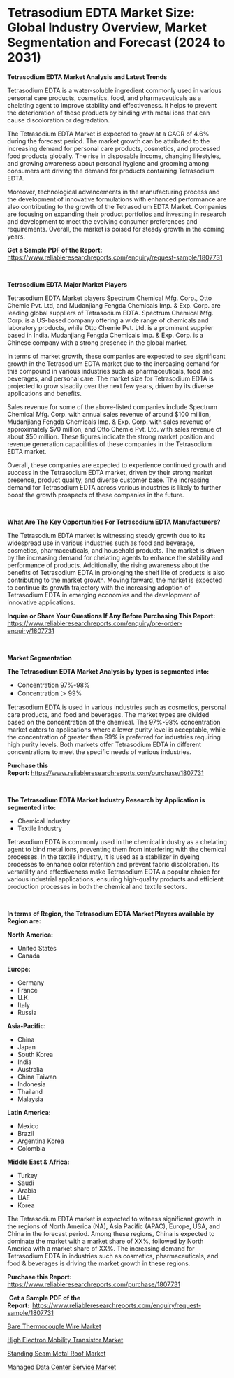 <p><h1>Tetrasodium EDTA Market Size: Global Industry Overview, Market Segmentation and Forecast (2024 to 2031)</h1></p><p><strong>Tetrasodium EDTA Market Analysis and Latest Trends</strong></p>
<p><p>Tetrasodium EDTA is a water-soluble ingredient commonly used in various personal care products, cosmetics, food, and pharmaceuticals as a chelating agent to improve stability and effectiveness. It helps to prevent the deterioration of these products by binding with metal ions that can cause discoloration or degradation.</p><p>The Tetrasodium EDTA Market is expected to grow at a CAGR of 4.6% during the forecast period. The market growth can be attributed to the increasing demand for personal care products, cosmetics, and processed food products globally. The rise in disposable income, changing lifestyles, and growing awareness about personal hygiene and grooming among consumers are driving the demand for products containing Tetrasodium EDTA.</p><p>Moreover, technological advancements in the manufacturing process and the development of innovative formulations with enhanced performance are also contributing to the growth of the Tetrasodium EDTA Market. Companies are focusing on expanding their product portfolios and investing in research and development to meet the evolving consumer preferences and requirements. Overall, the market is poised for steady growth in the coming years.</p></p>
<p><strong>Get a Sample PDF of the Report:&nbsp;</strong> <a href="https://www.reliableresearchreports.com/enquiry/request-sample/1807731">https://www.reliableresearchreports.com/enquiry/request-sample/1807731</a></p>
<p>&nbsp;</p>
<p><strong>Tetrasodium EDTA Major Market Players</strong></p>
<p><p>Tetrasodium EDTA Market players Spectrum Chemical Mfg. Corp., Otto Chemie Pvt. Ltd, and Mudanjiang Fengda Chemicals Imp. & Exp. Corp. are leading global suppliers of Tetrasodium EDTA. Spectrum Chemical Mfg. Corp. is a US-based company offering a wide range of chemicals and laboratory products, while Otto Chemie Pvt. Ltd. is a prominent supplier based in India. Mudanjiang Fengda Chemicals Imp. & Exp. Corp. is a Chinese company with a strong presence in the global market.</p><p>In terms of market growth, these companies are expected to see significant growth in the Tetrasodium EDTA market due to the increasing demand for this compound in various industries such as pharmaceuticals, food and beverages, and personal care. The market size for Tetrasodium EDTA is projected to grow steadily over the next few years, driven by its diverse applications and benefits.</p><p>Sales revenue for some of the above-listed companies include Spectrum Chemical Mfg. Corp. with annual sales revenue of around $100 million, Mudanjiang Fengda Chemicals Imp. & Exp. Corp. with sales revenue of approximately $70 million, and Otto Chemie Pvt. Ltd. with sales revenue of about $50 million. These figures indicate the strong market position and revenue generation capabilities of these companies in the Tetrasodium EDTA market.</p><p>Overall, these companies are expected to experience continued growth and success in the Tetrasodium EDTA market, driven by their strong market presence, product quality, and diverse customer base. The increasing demand for Tetrasodium EDTA across various industries is likely to further boost the growth prospects of these companies in the future.</p></p>
<p>&nbsp;</p>
<p><strong>What Are The Key Opportunities For Tetrasodium EDTA Manufacturers?</strong></p>
<p><p>The Tetrasodium EDTA market is witnessing steady growth due to its widespread use in various industries such as food and beverage, cosmetics, pharmaceuticals, and household products. The market is driven by the increasing demand for chelating agents to enhance the stability and performance of products. Additionally, the rising awareness about the benefits of Tetrasodium EDTA in prolonging the shelf life of products is also contributing to the market growth. Moving forward, the market is expected to continue its growth trajectory with the increasing adoption of Tetrasodium EDTA in emerging economies and the development of innovative applications.</p></p>
<p><strong>Inquire or Share Your Questions If Any Before Purchasing This Report:</strong> <a href="https://www.reliableresearchreports.com/enquiry/pre-order-enquiry/1807731">https://www.reliableresearchreports.com/enquiry/pre-order-enquiry/1807731</a></p>
<p>&nbsp;</p>
<p><strong>Market Segmentation</strong></p>
<p><strong>The Tetrasodium EDTA Market Analysis by types is segmented into:</strong></p>
<p><ul><li>Concentration 97%-98%</li><li>Concentration ＞ 99%</li></ul></p>
<p><p>Tetrasodium EDTA is used in various industries such as cosmetics, personal care products, and food and beverages. The market types are divided based on the concentration of the chemical. The 97%-98% concentration market caters to applications where a lower purity level is acceptable, while the concentration of greater than 99% is preferred for industries requiring high purity levels. Both markets offer Tetrasodium EDTA in different concentrations to meet the specific needs of various industries.</p></p>
<p><strong>Purchase this Report:&nbsp;</strong><a href="https://www.reliableresearchreports.com/purchase/1807731">https://www.reliableresearchreports.com/purchase/1807731</a></p>
<p>&nbsp;</p>
<p><strong>The Tetrasodium EDTA Market Industry Research by Application is segmented into:</strong></p>
<p><ul><li>Chemical Industry</li><li>Textile Industry</li></ul></p>
<p><p>Tetrasodium EDTA is commonly used in the chemical industry as a chelating agent to bind metal ions, preventing them from interfering with the chemical processes. In the textile industry, it is used as a stabilizer in dyeing processes to enhance color retention and prevent fabric discoloration. Its versatility and effectiveness make Tetrasodium EDTA a popular choice for various industrial applications, ensuring high-quality products and efficient production processes in both the chemical and textile sectors.</p></p>
<p>&nbsp;</p>
<p><strong>In terms of Region, the Tetrasodium EDTA Market Players available by Region are:</strong></p>
<p>
    <p> <strong> North America: </strong>
        <ul>
            <li>United States</li>
            <li>Canada</li>
        </ul>
        </p> 
    <p> <strong> Europe: </strong>
        <ul>
            <li>Germany</li>
            <li>France</li>
            <li>U.K.</li>
            <li>Italy</li>
            <li>Russia</li>
        </ul>
        </p> 
    <p> <strong> Asia-Pacific: </strong>
        <ul>
            <li>China</li>
            <li>Japan</li>
            <li>South Korea</li>
            <li>India</li>
            <li>Australia</li>
            <li>China Taiwan</li>
            <li>Indonesia</li>
            <li>Thailand</li>
            <li>Malaysia</li>
        </ul>
        </p> 
    <p> <strong> Latin America: </strong>
        <ul>
            <li>Mexico</li>
            <li>Brazil</li>
            <li>Argentina Korea</li>
            <li>Colombia</li>
        </ul>
        </p> 
    <p> <strong> Middle East & Africa: </strong>
        <ul>
            <li>Turkey</li>
            <li>Saudi</li>
            <li>Arabia</li>
            <li>UAE</li>
            <li>Korea</li>
        </ul>
    </p>
    </p>
<p><p>The Tetrasodium EDTA market is expected to witness significant growth in the regions of North America (NA), Asia Pacific (APAC), Europe, USA, and China in the forecast period. Among these regions, China is expected to dominate the market with a market share of XX%, followed by North America with a market share of XX%. The increasing demand for Tetrasodium EDTA in industries such as cosmetics, pharmaceuticals, and food & beverages is driving the market growth in these regions.</p></p>
<p><strong>Purchase this Report: </strong><a href="https://www.reliableresearchreports.com/purchase/1807731">https://www.reliableresearchreports.com/purchase/1807731</a></p>
<p>&nbsp;<strong>Get a Sample PDF of the Report:&nbsp;&nbsp;</strong><a href="https://www.reliableresearchreports.com/enquiry/request-sample/1807731">https://www.reliableresearchreports.com/enquiry/request-sample/1807731</a></p>
<p><strong></strong></p>
<p><p><a href="https://github.com/joannagoyvaerts/Market-Research-Report-List-1/blob/main/bare-thermocouple-wire-market.md">Bare Thermocouple Wire Market</a></p><p><a href="https://issuu.com/reportprime-2/docs/high-electron-mobility-transistor-market-size-2030">High Electron Mobility Transistor Market</a></p><p><a href="https://github.com/lubmix/Market-Research-Report-List-1/blob/main/standing-seam-metal-roof-market.md">Standing Seam Metal Roof Market</a></p><p><a href="https://issuu.com/reportprime-2/docs/managed-data-center-service-market-size-2030.pptx">Managed Data Center Service Market</a></p></p>